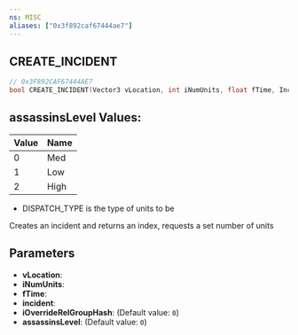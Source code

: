 ```yaml
---
ns: MISC
aliases: ["0x3f892caf67444ae7"]
---
```

## CREATE_INCIDENT

```c
// 0x3F892CAF67444AE7
bool CREATE_INCIDENT(Vector3 vLocation, int iNumUnits, float fTime, Incident incident, int iOverrideRelGroupHash, int assassinsLevel);
```

## assassinsLevel Values:
| Value | Name |
| --- | --- |
| 0 | Med |
| 1 | Low |
| 2 | High |


- DISPATCH_TYPE is the type of units to be

Creates an incident and returns an index, requests a set number of units


## Parameters
* **vLocation**: 
* **iNumUnits**: 
* **fTime**: 
* **incident**: 
* **iOverrideRelGroupHash**: (Default value: `0`)
* **assassinsLevel**: (Default value: `0`)
